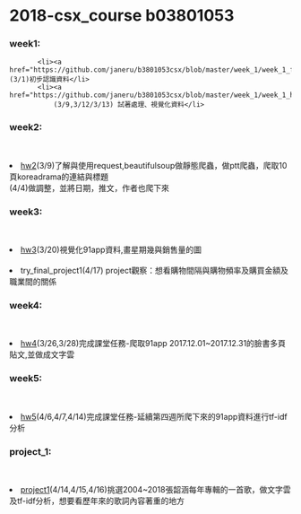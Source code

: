 # 2018-csx_course b03801053
###  week1:    


           <li><a href="https://github.com/janeru/b3801053csx/blob/master/week_1/week_1_first_meet.ipynb">class1</a>(3/1)初步認識資料</li>
           <li><a href="https://github.com/janeru/b3801053csx/blob/master/week_1/week_1_hw.ipynb">hw1</a>
               (3/9,3/12/3/13) 試著處理、視覺化資料</li>     
###  week2:       
          <li><a href="https://github.com/janeru/b3801053csx/blob/master/week_2/ptt%E7%88%AC%E8%9F%B2koreadrama%E7%9A%84%E9%80%A3%E7%B5%90%E8%88%87%E6%A8%99%E9%A1%8C.ipynb">hw2</a>(3/9)了解與使用request,beautifulsoup做靜態爬蟲，做ptt爬蟲，爬取10頁koreadrama的連結與標題       
          (4/4)做調整，並將日期，推文，作者也爬下來</li> 
###  week3:
         <li><a href="https://github.com/janeru/b3801053csx/blob/master/week_3/week3_hw_3.ipynb">hw3</a>(3/20)視覺化91app資料,畫星期幾與銷售量的圖</li>
         <li><a href="https://github.com/janeru/b3801053csx/blob/master/week_3/classifi.ipynb"></a>try_final_project1(4/17) project觀察：想看購物間隔與購物頻率及購買金額及職業間的關係</li>
###  week4:               
         <li><a href="https://github.com/janeru/b3801053csx/blob/master/week_4/week_4_class.ipynb">hw4</a>(3/26,3/28)完成課堂任務-爬取91app 2017.12.01~2017.12.31的臉書多頁貼文,並做成文字雲</li>
###  week5:
         <li><a href="https://github.com/janeru/b3801053csx/blob/master/week_5/hw_5.ipynb">hw5</a>(4/6,4/7,4/14)完成課堂任務-延續第四週所爬下來的91app資料進行tf-idf分析</li>
###  project_1: 
         <li><a href="https://github.com/janeru/b3801053csx/blob/master/project_1/project_1.ipynb">project1</a>(4/14,4/15,4/16)挑選2004~2018張韶涵每年專輯的一首歌，做文字雲及tf-idf分析，想要看歷年來的歌詞內容著重的地方</li>
         

